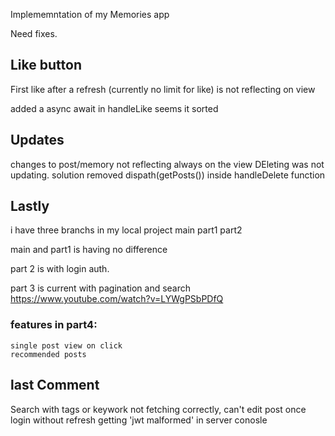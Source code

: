 Implememntation of my Memories app


Need fixes.
## Like button
First like after a refresh (currently no limit for like) is not reflecting on view

added a async await in handleLike seems it sorted

## Updates
changes to post/memory not reflecting always on the view
DEleting was not updating. solution removed dispath(getPosts()) inside handleDelete function

## Lastly
i have three branchs in my local project
main
part1
part2

main and part1 is having no difference

part 2 is with login auth.

part 3 is current with pagination and search https://www.youtube.com/watch?v=LYWgPSbPDfQ

### features in part4:
    single post view on click
    recommended posts

## last Comment
Search with tags or keywork not fetching correctly,
can't edit post once login without refresh getting 'jwt malformed' in server conosle
